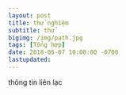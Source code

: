```yaml
---
layout: post
title: thử nghiệm
subtitle: thử
bigimg: /img/path.jpg
tags: [Tổng hợp]
date: 2018-05-07 10:00:00 -0700
lastupdated: 
---
```


thông tin liên lạc
